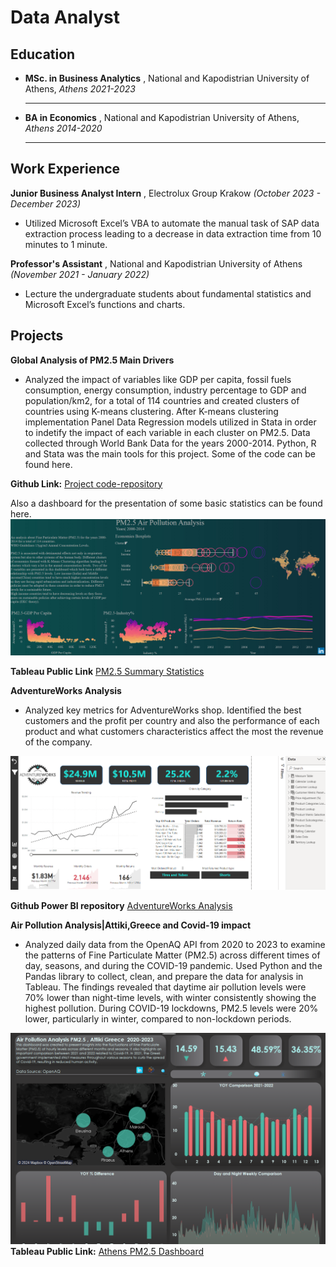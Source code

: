 # Data Analyst

## Education 
- **MSc. in  Business Analytics** , National and Kapodistrian University of Athens, _Athens 2021-2023_

  -----
  
- **BA in Economics** , National and Kapodistrian University of Athens, _Athens 2014-2020_

  -----

## Work Experience
**Junior Business Analyst Intern** , Electrolux Group Krakow  _(October 2023 - December 2023)_
- Utilized Microsoft Excel’s VBA to automate the manual task of SAP data extraction process leading to a
decrease in data extraction time from 10 minutes to 1 minute.

**Professor's Assistant** , National and Kapodistrian University of Athens  _(November 2021 - January 2022)_ 
- Lecture the undergraduate students about fundamental statistics and Microsoft Excel’s functions and
charts. 

## Projects
**Global Analysis of PM2.5 Main Drivers**

- Analyzed the impact of variables like GDP per capita, fossil fuels consumption, energy consumption, industry percentage to GDP and population/km2, for a total of 114 countries and created clusters of countries using K-means clustering. After K-means clustering implementation Panel Data Regression models utilized in Stata in order to indetify the impact of each variable in each cluster on PM2.5. Data collected through World Bank Data for the years 2000-2014. Python, R and Stata was the main tools for this project. Some of the code can be found here.
  
**Github Link:** [Project code-repository](https://github.com/Yannishal/Python_projects/tree/main/air_pollution_project)

Also a dashboard for the presentation of some basic statistics can be found here.
![Tableau Statistics Dashboard PM2.5](./images/tableau.png)

**Tableau Public Link** [PM2.5 Summary Statistics](https://public.tableau.com/app/profile/ioannis.chal/viz/PM2_5AirPollutionAnalysis2000-2014/PM2_5AirPollution2000-2014)


**AdventureWorks Analysis**

- Analyzed key metrics for AdventureWorks shop. Identified the best customers and the profit per country and also the performance of each product and what customers characteristics affect the most the revenue of the company.

![Maven Market Analysis Dashboard](./images/main_dashboard.png)

**Github Power BI repository** [AdventureWorks Analysis](https://github.com/Yannishal/Power_BI_repository)

**Air Pollution Analysis|Attiki,Greece and Covid-19 impact**

- Analyzed daily data from the OpenAQ API from 2020 to 2023 to examine the patterns of Fine Particulate Matter (PM2.5) across different times of day, seasons, and during the COVID-19 pandemic. Used Python and the Pandas library to collect, clean, and prepare the data for analysis in Tableau. The findings revealed that daytime air pollution levels were 70% lower than night-time levels, with winter consistently showing the highest pollution. During COVID-19 lockdowns, PM2.5 levels were 20% lower, particularly in winter, compared to non-lockdown periods. 

![Air Pollution Analysis-Attiki,Greece and Covid-19 impact](./images/tableau_air_pollution.png)
**Tableau Public Link:** [Athens PM2.5 Dashboard](https://public.tableau.com/app/profile/ioannis.chal/viz/AirPollutionAnalysisPM2_5AttikiGreece2020-2023/AirPollutionAnalysisAttikiGreece)
